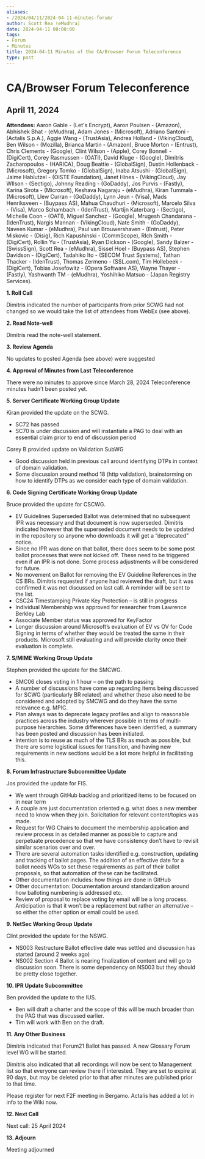 ```yaml
---
aliases:
- /2024/04/11/2024-04-11-minutes-forum/
author: Scott Rea (eMudhra)
date: 2024-04-11 00:00:00
tags:
- Forum
- Minutes
title: 2024-04-11 Minutes of the CA/Browser Forum Teleconference
type: post
---
```


# CA/Browser Forum Teleconference

## April 11, 2024

**Attendees:** Aaron Gable - (Let's Encrypt), Aaron Poulsen - (Amazon), Abhishek Bhat - (eMudhra), Adam Jones - (Microsoft), Adriano Santoni - (Actalis S.p.A.), Aggie Wang - (TrustAsia), Andrea Holland - (VikingCloud), Ben Wilson - (Mozilla), Brianca Martin - (Amazon), Bruce Morton - (Entrust), Chris Clements - (Google), Clint Wilson - (Apple), Corey Bonnell - (DigiCert), Corey Rasmussen - (OATI), David Kluge - (Google), Dimitris Zacharopoulos - (HARICA), Doug Beattie - (GlobalSign), Dustin Hollenback - (Microsoft), Gregory Tomko - (GlobalSign), Inaba Atsushi - (GlobalSign), Jaime Hablutzel - (OISTE Foundation), Janet Hines - (VikingCloud), Jay WIlson - (Sectigo), Johnny Reading - (GoDaddy), Jos Purvis - (Fastly), Karina Sirota - (Microsoft), Keshava Nagaraju - (eMudhra), Kiran Tummala - (Microsoft), Llew Curran - (GoDaddy), Lynn Jeun - (Visa), Mads Henriksveen - (Buypass AS), Mahua Chaudhuri - (Microsoft), Marcelo Silva - (Visa), Marco Schambach - (IdenTrust), Martijn Katerbarg - (Sectigo), Michelle Coon - (OATI), Miguel Sanchez - (Google), Mrugesh Chandarana - (IdenTrust), Nargis Mannan - (VikingCloud), Nate Smith - (GoDaddy), Naveen Kumar - (eMudhra), Paul van Brouwershaven - (Entrust), Peter Miskovic - (Disig), Rich Kapushinski - (CommScope), RIch Smith - (DigiCert), Rollin Yu - (TrustAsia), Ryan Dickson - (Google), Sandy Balzer - (SwissSign), Scott Rea - (eMudhra), Sissel Hoel - (Buypass AS), Stephen Davidson - (DigiCert), Tadahiko Ito - (SECOM Trust Systems), Tathan Thacker - (IdenTrust), Thomas Zermeno - (SSL.com), Tim Hollebeek - (DigiCert), Tobias Josefowitz - (Opera Software AS), Wayne Thayer - (Fastly), Yashwanth TM - (eMudhra), Yoshihiko Matsuo - (Japan Registry Services).

**1. Roll Call**

Dimitris indicated the number of participants from prior SCWG had not changed so we would take the list of attendees from WebEx (see above).

**2. Read Note-well**

Dimitris read the note-well statement.

**3. Review Agenda**

No updates to posted Agenda (see above) were suggested

**4. Approval of Minutes from Last Teleconference**

There were no minutes to approve since March 28, 2024 Teleconference minutes hadn’t been posted yet.

**5. Server Certificate Working Group Update**

Kiran provided the update on the SCWG.

* SC72 has passed
* SC70 is under discussion and will instantiate a PAG to deal with an essential claim prior to end of discussion period

Corey B provided update on Validation SubWG

* Good discussion held in previous call around identifying DTPs in context of domain validation.
* Some discussion around method 18 (http validation), brainstorming on how to identify DTPs as we consider each type of domain validation.

**6. Code Signing Certificate Working Group Update**

Bruce provided the update for CSCWG.

* EV Guidelines Superseded Ballot was determined that no subsequent IPR was necessary and that document is now superseded. Dimitris indicated however that the superseded document needs to be updated in the repository so anyone who downloads it will get a “deprecated” notice.
* Since no IPR was done on that ballot, there does seem to be some post ballot processes that were not kicked off. These need to be triggered even if an IPR is not done. Some process adjustments will be considered for future.
* No movement on Ballot for removing the EV Guideline References in the CS BRs. Dimitris requested if anyone had reviewed the draft, but it was confirmed it was not discussed on last call. A reminder will be sent to the list.
* CSC24 Timestamping Private Key Protection – is still in progress
* Individual Membership was approved for researcher from Lawrence Berkley Lab
* Associate Member status was approved for KeyFactor
* Longer discussion around Microsoft’s evaluation of EV vs OV for Code Signing in terms of whether they would be treated the same in their products. Microsoft still evaluating and will provide clarity once their evaluation is complete.

**7. S/MIME Working Group Update**

Stephen provided the update for the SMCWG.

* SMC06 closes voting in 1 hour – on the path to passing
* A number of discussions have come up regarding items being discussed for SCWG (particularly BR related) and whether these also need to be considered and adopted by SMCWG and do they have the same relevance e.g. MPIC.
* Plan always was to deprecate legacy profiles and align to reasonable practices across the industry wherever possible in terms of multi-purpose hierarchies. Some differences have been identified, a summary has been posted and discussion has been initiated.
* Intention is to reuse as much of the TLS BRs as much as possible, but there are some logistical issues for transition, and having new requirements in new sections would be a lot more helpful in facilitating this.

**8. Forum Infrastructure Subcommittee Update**

Jos provided the update for FIS.

* We went through GitHub backlog and prioritized items to be focused on in near term
* A couple are just documentation oriented e.g. what does a new member need to know when they join. Solicitation for relevant content/topics was made.
* Request for WG Chairs to document the membership application and review process in as detailed manner as possible to capture and perpetuate precedence so that we have consistency don’t have to revisit similar scenarios over and over.
* There are several automation tasks identified e.g. construction, updating and tracking of ballot pages. The addition of an effective date for a ballot needs WGs to set these requirements as part of their ballot proposals, so that automation of these can be facilitated.
* Other documentation includes: how things are done in GitHub
* Other documentation: Documentation around standardization around how balloting numbering is addressed etc.
* Review of proposal to replace voting by email will be a long process. Anticipation is that it won’t be a replacement but rather an alternative – so either the other option or email could be used.

**9. NetSec Working Group Update**

Clint provided the update for the NSWG.

* NS003 Restructure Ballot effective date was settled and discussion has started (around 2 weeks ago)
* NS002 Section 4 Ballot is nearing finalization of content and will go to discussion soon. There is some dependency on NS003 but they should be pretty close together.

**10. IPR Update Subcommittee**

Ben provided the update to the IUS.

* Ben will draft a charter and the scope of this will be much broader than the PAG that was discussed earlier.
* Tim will work with Ben on the draft.

**11. Any Other Business**

Dimitris indicated that Forum21 Ballot has passed. A new Glossary Forum level WG will be started.

Dimitris also indicated that all recordings will now be sent to Management list so that everyone can review there if interested. They are set to expire at 90 days, but may be deleted prior to that after minutes are published prior to that time.

Please register for next F2F meeting in Bergamo. Actalis has added a lot in info to the Wiki now.

**12. Next Call**

Next call: 25 April 2024

**13. Adjourn**

Meeting adjourned